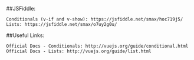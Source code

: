 ##JSFiddle:

    Conditionals (v-if and v-show): https://jsfiddle.net/smax/hoc719j5/
    Lists: https://jsfiddle.net/smax/o7uy2g0u/

##Useful Links:

    Official Docs - Conditionals: http://vuejs.org/guide/conditional.html
    Official Docs - Lists: http://vuejs.org/guide/list.html